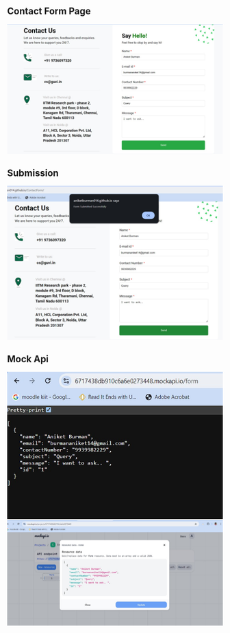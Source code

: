 ## Contact Form Page
![Project Screenshot](ScreenShot/page.jpg)

## Submission
![Submission Screenshot](ScreenShot/pageAfterSubmission.jpg)

## Mock Api
![Image 1](ScreenShot/mockApi.jpg)
![Image 2](ScreenShot/mockApi2.jpg)

